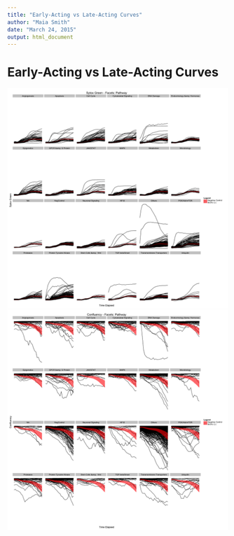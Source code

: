 ```yaml
---
title: "Early-Acting vs Late-Acting Curves"
author: "Maia Smith"
date: "March 24, 2015"
output: html_document
---
```


Early-Acting vs Late-Acting Curves
================

![plot of chunk unnamed-chunk-1](figure/unnamed-chunk-1-1.png) ![plot of chunk unnamed-chunk-1](figure/unnamed-chunk-1-2.png) 
